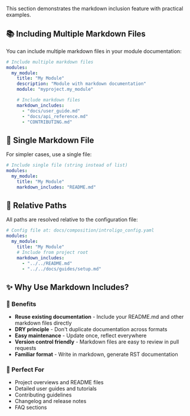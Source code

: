 This section demonstrates the markdown inclusion feature with practical examples.

## 📚 Including Multiple Markdown Files

You can include multiple markdown files in your module documentation:

```yaml
# Include multiple markdown files
modules:
  my_module:
    title: "My Module"
    description: "Module with markdown documentation"
    module: "myproject.my_module"

    # Include markdown files
    markdown_includes:
      - "docs/user_guide.md"
      - "docs/api_reference.md"
      - "CONTRIBUTING.md"
```

## 📄 Single Markdown File

For simpler cases, use a single file:

```yaml
# Include single file (string instead of list)
modules:
  my_module:
    title: "My Module"
    markdown_includes: "README.md"
```

## 🔗 Relative Paths

All paths are resolved relative to the configuration file:

```yaml
# Config file at: docs/composition/introligo_config.yaml
modules:
  my_module:
    title: "My Module"
    # Include from project root
    markdown_includes:
      - "../../README.md"
      - "../../docs/guides/setup.md"
```

## ✨ Why Use Markdown Includes?

### 🎯 Benefits

- **Reuse existing documentation** - Include your README.md and other markdown files directly
- **DRY principle** - Don't duplicate documentation across formats
- **Easy maintenance** - Update once, reflect everywhere
- **Version control friendly** - Markdown files are easy to review in pull requests
- **Familiar format** - Write in markdown, generate RST documentation

### 🚀 Perfect For

- Project overviews and README files
- Detailed user guides and tutorials
- Contributing guidelines
- Changelog and release notes
- FAQ sections
